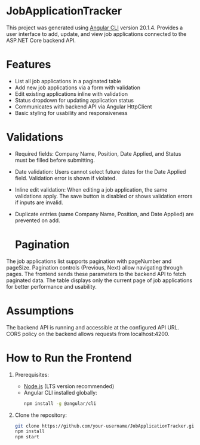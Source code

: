 # JobApplicationTracker

This project was generated using [Angular CLI](https://github.com/angular/angular-cli) version 20.1.4.
Provides a user interface to add, update, and view job applications connected to the ASP.NET Core backend API.

# Features

- List all job applications in a paginated table
- Add new job applications via a form with validation
- Edit existing applications inline with validation
- Status dropdown for updating application status
- Communicates with backend API via Angular HttpClient
- Basic styling for usability and responsiveness

 # Validations

- Required fields: Company Name, Position, Date Applied, and Status must be filled before submitting.
- Date validation: Users cannot select future dates for the Date Applied field. Validation error is shown if violated.
- Inline edit validation: When editing a job application, the same validations apply. The save button is disabled or shows validation errors if inputs are invalid.
- Duplicate entries (same Company Name, Position, and Date Applied) are prevented on add.

  # Pagination

The job applications list supports pagination with pageNumber and pageSize.
Pagination controls (Previous, Next) allow navigating through pages.
The frontend sends these parameters to the backend API to fetch paginated data.
The table displays only the current page of job applications for better performance and usability.

# Assumptions

The backend API is running and accessible at the configured API URL.
CORS policy on the backend allows requests from localhost:4200.


# How to Run the Frontend

1. Prerequisites:
   - [Node.js](https://nodejs.org/) (LTS version recommended)  
   - Angular CLI installed globally:  
     ```bash
     npm install -g @angular/cli
     ```

2. Clone the repository: 
   ```bash
   git clone https://github.com/your-username/JobApplicationTracker.git
   npm install
   npm start
